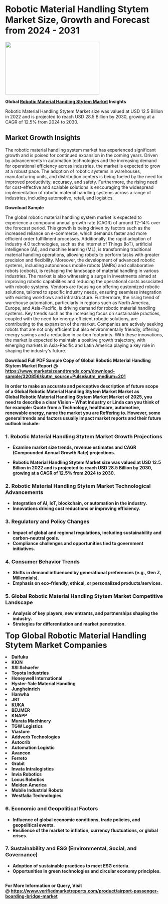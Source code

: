 <H1>Robotic Material Handling Stytem Market Size, Growth and Forecast from 2024 - 2031</H1><img class="aligncenter size-medium wp-image-584254" src="https://thirdeyenews.in/wp-content/uploads/2024/09/Global-Market-Research-300x168.jpeg" alt="" width="300" height="168" /><p><strong>Global&nbsp;<a href="https://www.marketsizeandtrends.com/download-sample/320856/&amp;utm_source=Pulse&amp;utm_medium=201">Robotic Material Handling Stytem Market</a> Insights</strong></p><p>Robotic Material Handling Stytem Market size was valued at USD 12.5 Billion in 2022 and is projected to reach USD 28.5 Billion by 2030, growing at a CAGR of 12.5% from 2024 to 2030.</p><p><h2>Market Growth Insights</h2> <p>The robotic material handling system market has experienced significant growth and is poised for continued expansion in the coming years. Driven by advancements in automation technologies and the increasing demand for operational efficiency across industries, the market is expected to grow at a robust pace. The adoption of robotic systems in warehouses, manufacturing units, and distribution centers is being fueled by the need for improved productivity, accuracy, and safety. Furthermore, the rising need for cost-effective and scalable solutions is encouraging the widespread implementation of robotic material handling systems across a range of industries, including automotive, retail, and logistics.</p> <p><strong>Download Sample</strong></p> <p>The global robotic material handling system market is expected to experience a compound annual growth rate (CAGR) of around 12-14% over the forecast period. This growth is being driven by factors such as the increased reliance on e-commerce, which demands faster and more efficient order fulfillment processes. Additionally, the rapid adoption of Industry 4.0 technologies, such as the Internet of Things (IoT), artificial intelligence (AI), and machine learning (ML), is transforming traditional material handling operations, allowing robots to perform tasks with greater precision and flexibility. Moreover, the development of advanced robotic systems, including autonomous mobile robots (AMRs) and collaborative robots (cobots), is reshaping the landscape of material handling in various industries. The market is also witnessing a surge in investments aimed at improving robotic capabilities and reducing the operational costs associated with robotic systems. Vendors are focusing on offering customized robotic solutions, tailored to specific industry needs, ensuring seamless integration with existing workflows and infrastructure. Furthermore, the rising trend of warehouse automation, particularly in regions such as North America, Europe, and Asia-Pacific, is driving demand for robotic material handling systems. Key trends such as the increasing focus on sustainable practices, coupled with the need for energy-efficient robotic solutions, are contributing to the expansion of the market. Companies are actively seeking robots that are not only efficient but also environmentally friendly, offering energy savings and a reduction in carbon footprints. With these innovations, the market is expected to maintain a positive growth trajectory, with emerging markets in Asia-Pacific and Latin America playing a key role in shaping the industry's future. <p><strong></p><p><span class=""><strong>Download Full PDF Sample Copy of Global Robotic Material Handling Stytem Market Report</strong> @ <a href="https://www.marketsizeandtrends.com/download-sample/320856/&amp;utm_source=Pulse&amp;utm_medium=201" target="_blank">https://www.marketsizeandtrends.com/download-sample/320856/&amp;utm_source=Pulse&amp;utm_medium=201</a></span></p><p>In order to make an accurate and perceptive description of future scope of a Global&nbsp;Robotic Material Handling Stytem Market Market as Global&nbsp;Robotic Material Handling Stytem Market Market of 2025, you need to describe a clear Vision &ndash; What Industry or Linda can you think of for example: Quote from a Technology, healthcare, automotive, renewable energy, name the market you are Reffering to. However, some general trends and factors usually impact market reports and their future outlook include:</p><h3>1.&nbsp;<strong>Robotic Material Handling Stytem Market Growth Projections</strong></h3><ul><li>Examine market size trends, revenue estimates and CAGR (Compounded Annual Growth Rate) projections.</li><li><p>Robotic Material Handling Stytem Market size was valued at USD 12.5 Billion in 2022 and is projected to reach USD 28.5 Billion by 2030, growing at a CAGR of 12.5% from 2024 to 2030.</p></li></ul><h3>2.&nbsp;<strong>Robotic Material Handling Stytem Market Technological Advancements</strong></h3><ul><li>Integration of AI, IoT, blockchain, or automation in the industry.</li><li>Innovations driving cost reductions or improving efficiency.</li></ul><h3>3.&nbsp;<strong>Regulatory and Policy Changes</strong></h3><ul><li>Impact of global and regional regulations, including sustainability and carbon-neutral goals.</li><li>Compliance challenges and opportunities tied to government initiatives.</li></ul><h3>4.&nbsp;<strong>Consumer Behavior Trends</strong></h3><ul><li>Shifts in demand influenced by generational preferences (e.g., Gen Z, Millennials).</li><li>Emphasis on eco-friendly, ethical, or personalized products/services.</li></ul><h3>5.&nbsp;<strong>Global Robotic Material Handling Stytem Market Competitive Landscape</strong></h3><ul><li>Analysis of key players, new entrants, and partnerships shaping the industry.</li><li>Strategies for differentiation and market penetration.</li></ul><p data-pm-slice="1 1 []"><span style="color: inherit; font-family: inherit; font-size: 25px;">Top Global Robotic Material Handling Stytem Market Companies</span></p><div class="" data-test-id=""><p><li>Daifuku</li><li> KION</li><li> SSI Schaefer</li><li> Toyota Industries</li><li> Honeywell International</li><li> Hyster-Yale Material Handling</li><li> Jungheinrich</li><li> Hanwha</li><li> JBT</li><li> KUKA</li><li> BEUMER</li><li> KNAPP</li><li> Murata Machinery</li><li> TGW Logistics</li><li> Viastore</li><li> Addverb Technologies</li><li> Autocrib</li><li> Automation Logistic</li><li> Avancon</li><li> Ferreto</li><li> Grabit</li><li> Invata Intralogistics</li><li> Invia Robotics</li><li> Locus Robotics</li><li> Meiden America</li><li> Mobile Industrial Robots</li><li> Westfalia Technologies</li></p></div><h3>6.&nbsp;<strong>Economic and Geopolitical Factors</strong></h3><ul><li>Influence of global economic conditions, trade policies, and geopolitical events.</li><li>Resilience of the market to inflation, currency fluctuations, or global crises.</li></ul><h3>7.&nbsp;<strong>Sustainability and ESG (Environmental, Social, and Governance)</strong></h3><ul><li>Adoption of sustainable practices to meet ESG criteria.</li><li>Opportunities in green technologies and circular economy principles.</li></ul><h2><strong style="font-size: 14px;">For More Information or Query, Visit @&nbsp;</strong><a style="background-color: #ffffff; font-size: 14px;" href="https://www.marketsizeandtrends.com/report/robotic-material-handling-stytem-market/" target="_blank">https://www.verifiedmarketreports.com/product/airport-passenger-boarding-bridge-market</a></h2>
